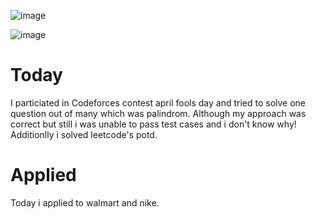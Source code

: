 ![image](https://github.com/shruti3032/Learning/assets/78202217/f51960c0-5926-4cde-82f1-47bdcce1b99d)



![image](https://github.com/shruti3032/Learning/assets/78202217/4b96311d-531e-49df-b981-8e5262d00583)


# Today

I particiated in Codeforces contest april fools day and tried to solve one question out of many which was palindrom. Although my approach was correct but still i was unable to pass test cases and i don't know why! Additionlly i solved leetcode's potd. 

# Applied
Today i applied to walmart and nike.

